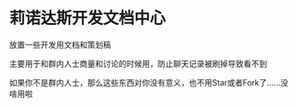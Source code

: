 # 莉诺达斯开发文档中心

放置一些开发用文档和策划稿

主要用于和群内人士商量和讨论的时候用，防止聊天记录被刷掉导致看不到

如果你不是群内人士，那么这些东西对你没有意义，也不用Star或者Fork了……没啥用啦
